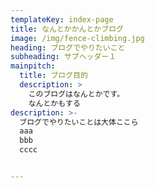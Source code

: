 ```yaml
---
templateKey: index-page
title: なんとかかんとかブログ
image: /img/fence-climbing.jpg
heading: ブログでやりたいこと
subheading: サブヘッダー１
mainpitch:
  title: ブログ目的
  description: >
    このブログはなんとかです。
    なんとかもする
description: >-
  ブログでやりたいことは大体ここら  
  aaa
  bbb
  cccc


---
```

